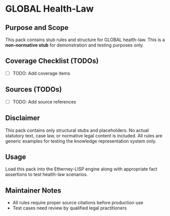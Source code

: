 # GLOBAL Health-Law

## Purpose and Scope

This pack contains stub rules and structure for GLOBAL health-law. This is a **non-normative stub** for demonstration and testing purposes only.

## Coverage Checklist (TODOs)

- [ ] TODO: Add coverage items

## Sources (TODOs)

- [ ] TODO: Add source references

## Disclaimer

This pack contains only structural stubs and placeholders. No actual statutory text, case law, or normative legal content is included. All rules are generic examples for testing the knowledge representation system only.

## Usage

Load this pack into the Etherney-LISP engine along with appropriate fact assertions to test health-law scenarios.

## Maintainer Notes

- All rules require proper source citations before production use
- Test cases need review by qualified legal practitioners
